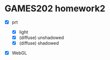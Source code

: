 # GAMES202  homework2

- [x] prt
  - [x] light
  - [x] (diffuse) unshadowed
  - [x] (diffuse) shadowed
- [x] WebGL

